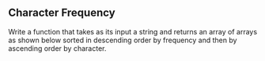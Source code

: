 ## Character Frequency

Write a function that takes as its input a string and returns an array of arrays as shown below sorted in descending order by frequency and then by ascending order by character.
